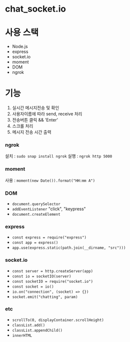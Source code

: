 # chat_socket.io

# 사용 스택

- Node.js
- express
- socket.io
- moment
- DOM
- ngrok

# 기능

1.  실시간 메시지전송 및 확인
2.  사용자이름에 따라 send, receive 처리
3.  전송버튼 클릭 && 'Enter'
4.  스크롤 처리
5.  메시지 전송 시간 출력

### ngrok

설치 : `sudo snap install ngrok`
실행 : `ngrok http 5000`

### moment

사용 : `moment(new Date()).format("HH:mm A")`

### DOM

- `document.querySelector`
- `addEventListener` "click", "keypress"
- `document.createElement`

### express

- `const express = require("express")`
- `const app = express()`
- `app.use(express.static(path.join(__dirname, "src")))`

### socket.io

- `const server = http.createServer(app)`
- `const io = socketIO(server)`
- `const socketIO = require("socket.io")`
- `const socket = io()`
- `io.on("connection", (socket) => {})`
- `socket.emit("chatting", param)`

### etc

- `scrollTo(0, displayContainer.scrollHeight)`
- `classList.add()`
- `classList.appendChild()`
- `innerHTML`
